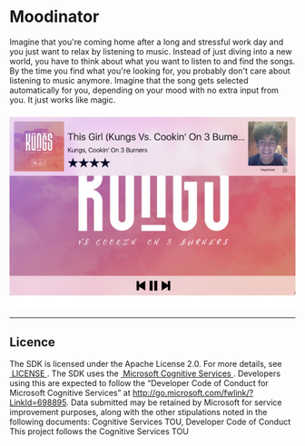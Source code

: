 # Moodinator 
Imagine that you're coming home after a long and stressful work day and you just want to relax by listening to music. Instead of just diving into a new world, you have to think about what you want to listen to and find the songs. By the time you find what you're looking for, you probably don't care about listening to music anymore. Imagine that the song gets selected automatically for you, depending on your mood with no extra input from you. It just works like magic.
![](screenshot.jpg)

---- 

## Licence 
The SDK is licensed under the Apache License 2.0. For more details, see [ LICENSE ](LICENSE).
The SDK uses the [ Microsoft Cognitive Services ](https://www.microsoft.com/cognitive-services/). Developers using this are expected to follow the “Developer Code of Conduct for Microsoft Cognitive Services” at http://go.microsoft.com/fwlink/?LinkId=698895.
Data submitted may be retained by Microsoft for service improvement purposes, along with the other stipulations noted in the following documents: Cognitive Services TOU, Developer Code of Conduct
This project follows the Cognitive Services TOU
